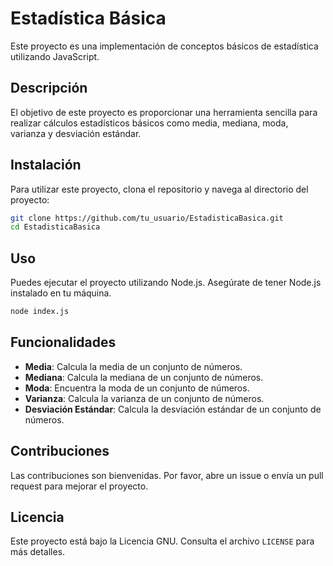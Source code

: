 # Estadística Básica

Este proyecto es una implementación de conceptos básicos de estadística utilizando JavaScript.

## Descripción

El objetivo de este proyecto es proporcionar una herramienta sencilla para realizar cálculos estadísticos básicos como media, mediana, moda, varianza y desviación estándar.

## Instalación

Para utilizar este proyecto, clona el repositorio y navega al directorio del proyecto:

```bash
git clone https://github.com/tu_usuario/EstadisticaBasica.git
cd EstadisticaBasica
```

## Uso

Puedes ejecutar el proyecto utilizando Node.js. Asegúrate de tener Node.js instalado en tu máquina.

```bash
node index.js
```

## Funcionalidades

- **Media**: Calcula la media de un conjunto de números.
- **Mediana**: Calcula la mediana de un conjunto de números.
- **Moda**: Encuentra la moda de un conjunto de números.
- **Varianza**: Calcula la varianza de un conjunto de números.
- **Desviación Estándar**: Calcula la desviación estándar de un conjunto de números.

## Contribuciones

Las contribuciones son bienvenidas. Por favor, abre un issue o envía un pull request para mejorar el proyecto.

## Licencia

Este proyecto está bajo la Licencia GNU. Consulta el archivo `LICENSE` para más detalles.
